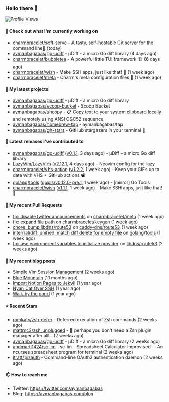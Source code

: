 ### Hello there 👋

![Profile Views](https://komarev.com/ghpvc/?username=aymanbagabas&label=PROFILE+VIEWS)

#### 👷 Check out what I'm currently working on

- [charmbracelet/soft-serve](https://github.com/charmbracelet/soft-serve) - A tasty, self-hostable Git server for the command line🍦 (today)
- [aymanbagabas/go-udiff](https://github.com/aymanbagabas/go-udiff) - µDiff - a micro Go diff library (4 days ago)
- [charmbracelet/bubbletea](https://github.com/charmbracelet/bubbletea) - A powerful little TUI framework 🏗 (6 days ago)
- [charmbracelet/wish](https://github.com/charmbracelet/wish) - Make SSH apps, just like that! 💫 (1 week ago)
- [charmbracelet/meta](https://github.com/charmbracelet/meta) - Charm&#39;s meta configuration files 🫥 (1 week ago)

#### 🌱 My latest projects

- [aymanbagabas/go-udiff](https://github.com/aymanbagabas/go-udiff) - µDiff - a micro Go diff library
- [aymanbagabas/scoop-bucket](https://github.com/aymanbagabas/scoop-bucket) - Scoop Bucket
- [aymanbagabas/shcopy](https://github.com/aymanbagabas/shcopy) - 📋 Copy text to your system clipboard locally and remotely using ANSI OSC52 sequence
- [aymanbagabas/homebrew-tap](https://github.com/aymanbagabas/homebrew-tap) - aymanbagabas/tap
- [aymanbagabas/gh-stars](https://github.com/aymanbagabas/gh-stars) - GitHub stargazers in your terminal 🌟

#### 🔭 Latest releases I've contributed to

- [aymanbagabas/go-udiff](https://github.com/aymanbagabas/go-udiff) ([v0.1.1](https://github.com/aymanbagabas/go-udiff/releases/tag/v0.1.1), 3 days ago) - µDiff - a micro Go diff library
- [LazyVim/LazyVim](https://github.com/LazyVim/LazyVim) ([v2.12.1](https://github.com/LazyVim/LazyVim/releases/tag/v2.12.1), 4 days ago) - Neovim config for the lazy
- [charmbracelet/vhs-action](https://github.com/charmbracelet/vhs-action) ([v1.2.2](https://github.com/charmbracelet/vhs-action/releases/tag/v1.2.2), 1 week ago) - Keep your GIFs up to date with VHS &#43; GitHub actions 📽️
- [golang/tools](https://github.com/golang/tools) ([gopls/v0.12.0-pre.1](https://github.com/golang/tools/releases/tag/gopls/v0.12.0-pre.1), 1 week ago) - [mirror] Go Tools
- [charmbracelet/wish](https://github.com/charmbracelet/wish) ([v1.1.1](https://github.com/charmbracelet/wish/releases/tag/v1.1.1), 1 week ago) - Make SSH apps, just like that! 💫

#### 🔨 My recent Pull Requests

- [fix: disable twitter announcements](https://github.com/charmbracelet/meta/pull/82) on [charmbracelet/meta](https://github.com/charmbracelet/meta) (1 week ago)
- [fix: expand file path](https://github.com/charmbracelet/keygen/pull/11) on [charmbracelet/keygen](https://github.com/charmbracelet/keygen) (1 week ago)
- [chore: bump libdns/route53](https://github.com/caddy-dns/route53/pull/34) on [caddy-dns/route53](https://github.com/caddy-dns/route53) (1 week ago)
- [internal/diff: unified: match diff delete for empty file](https://github.com/golang/tools/pull/436) on [golang/tools](https://github.com/golang/tools) (1 week ago)
- [fix: use environment variables to initialize provider](https://github.com/libdns/route53/pull/46) on [libdns/route53](https://github.com/libdns/route53) (2 weeks ago)

#### 📜 My recent blog posts

- [Simple Vim Session Management](https://aymanbagabas.com/blog/2023/04/13/simple-vim-session-management.html) (2 weeks ago)
- [Blue Mountain](https://aymanbagabas.com/blog/2022/06/02/blue-mountain.html) (11 months ago)
- [Import Notion Pages to Jekyll](https://aymanbagabas.com/blog/2022/03/29/import-notion-pages-to-jekyll.html) (1 year ago)
- [Nyan Cat Over SSH](https://aymanbagabas.com/blog/2022/03/25/nyan-cat-over-ssh.html) (1 year ago)
- [Walk by the pond](https://aymanbagabas.com/blog/2022/03/10/walk-by-the-pond.html) (1 year ago)

#### ⭐ Recent Stars

- [romkatv/zsh-defer](https://github.com/romkatv/zsh-defer) - Deferred execution of Zsh commands (2 weeks ago)
- [mattmc3/zsh_unplugged](https://github.com/mattmc3/zsh_unplugged) -  🤔 perhaps you don&#39;t need a Zsh plugin manager after all... (2 weeks ago)
- [aymanbagabas/go-udiff](https://github.com/aymanbagabas/go-udiff) - µDiff - a micro Go diff library (2 weeks ago)
- [andmarti1424/sc-im](https://github.com/andmarti1424/sc-im) - sc-im - Spreadsheet Calculator Improvised -- An ncurses spreadsheet program for terminal (2 weeks ago)
- [ltratt/pizauth](https://github.com/ltratt/pizauth) - Command-line OAuth2 authentication daemon (2 weeks ago)

#### 📫 How to reach me

- Twitter: https://twitter.com/aymanbagabas
- Blog: https://aymanbagabas.com/blog
